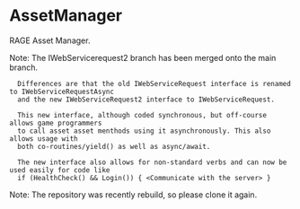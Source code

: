 # AssetManager
RAGE Asset Manager.

Note: 
      The IWebServicerequest2 branch has been merged onto the main branch.
      
      Differences are that the old IWebServiceRequest interface is renamed to IWebServiceRequestAsync
      and the new IWebServiceRequest2 interface to IWebServiceRequest.
      
      This new interface, although coded synchronous, but off-course allows game programmers 
      to call asset asset menthods using it asynchronously. This also allows usage with 
      both co-routines/yield() as well as async/await.
      
      The new interface also allows for non-standard verbs and can now be used easily for code like
      if (HealthCheck() && Login()) { <Communicate with the server> }

Note: 
      The repository was recently rebuild, so please clone it again.
